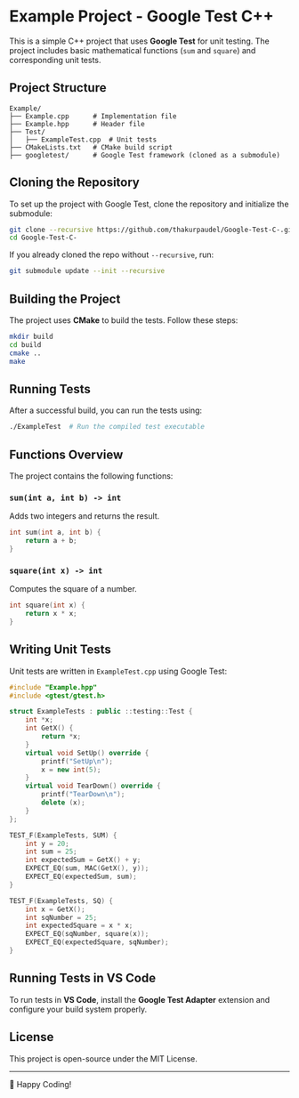 # Example Project - Google Test C++

This is a simple C++ project that uses **Google Test** for unit testing. The project includes basic mathematical functions (`sum` and `square`) and corresponding unit tests.

## Project Structure
```
Example/
├── Example.cpp      # Implementation file
├── Example.hpp      # Header file
├── Test/
│   ├── ExampleTest.cpp  # Unit tests
├── CMakeLists.txt   # CMake build script
├── googletest/      # Google Test framework (cloned as a submodule)
```

## Cloning the Repository
To set up the project with Google Test, clone the repository and initialize the submodule:
```sh
git clone --recursive https://github.com/thakurpaudel/Google-Test-C-.git
cd Google-Test-C-
```
If you already cloned the repo without `--recursive`, run:
```sh
git submodule update --init --recursive
```

## Building the Project
The project uses **CMake** to build the tests. Follow these steps:
```sh
mkdir build
cd build
cmake ..
make
```

## Running Tests
After a successful build, you can run the tests using:
```sh
./ExampleTest  # Run the compiled test executable
```

## Functions Overview
The project contains the following functions:

### `sum(int a, int b) -> int`
Adds two integers and returns the result.
```cpp
int sum(int a, int b) {
    return a + b;
}
```

### `square(int x) -> int`
Computes the square of a number.
```cpp
int square(int x) {
    return x * x;
}
```

## Writing Unit Tests
Unit tests are written in `ExampleTest.cpp` using Google Test:
```cpp
#include "Example.hpp"
#include <gtest/gtest.h>

struct ExampleTests : public ::testing::Test {
    int *x;
    int GetX() {
        return *x;
    }
    virtual void SetUp() override {
        printf("SetUp\n");
        x = new int(5);
    }
    virtual void TearDown() override {
        printf("TearDown\n");
        delete (x);
    }
};

TEST_F(ExampleTests, SUM) {
    int y = 20;
    int sum = 25;
    int expectedSum = GetX() + y;
    EXPECT_EQ(sum, MAC(GetX(), y));
    EXPECT_EQ(expectedSum, sum);
}

TEST_F(ExampleTests, SQ) {
    int x = GetX();
    int sqNumber = 25;
    int expectedSquare = x * x;
    EXPECT_EQ(sqNumber, square(x));
    EXPECT_EQ(expectedSquare, sqNumber);
}
```

## Running Tests in VS Code
To run tests in **VS Code**, install the **Google Test Adapter** extension and configure your build system properly.

## License
This project is open-source under the MIT License.

---
🚀 Happy Coding!


